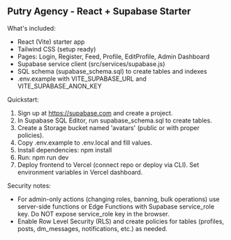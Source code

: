 Putry Agency - React + Supabase Starter
-------------------------------------

What's included:
- React (Vite) starter app
- Tailwind CSS (setup ready)
- Pages: Login, Register, Feed, Profile, EditProfile, Admin Dashboard
- Supabase service client (src/services/supabase.js)
- SQL schema (supabase_schema.sql) to create tables and indexes
- .env.example with VITE_SUPABASE_URL and VITE_SUPABASE_ANON_KEY

Quickstart:
1. Sign up at https://supabase.com and create a project.
2. In Supabase SQL Editor, run supabase_schema.sql to create tables.
3. Create a Storage bucket named 'avatars' (public or with proper policies).
4. Copy .env.example to .env.local and fill values.
5. Install dependencies: npm install
6. Run: npm run dev
7. Deploy frontend to Vercel (connect repo or deploy via CLI). Set environment variables in Vercel dashboard.

Security notes:
- For admin-only actions (changing roles, banning, bulk operations) use server-side functions or Edge Functions with Supabase service_role key. Do NOT expose service_role key in the browser.
- Enable Row Level Security (RLS) and create policies for tables (profiles, posts, dm_messages, notifications, etc.) as needed.
